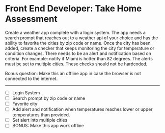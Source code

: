 # Front End Developer: Take Home Assessment

Create a weather app complete with a login system.  The app needs a search prompt that reaches out to a weather api of your choice and has the ability to favorite the cities by zip code or name. Once the city has been added, create a checker that keeps monitoring the city for temperature or condition changes.  There needs to be an alert and notification based on criteria.  For example: notify if Miami is hotter than 82 degrees.  The alerts must be set to multiple cities.  These checks should not be hardcoded.

Bonus question: Make this an offline app in case the browser is not connected to the internet.

---

- [ ] Login System
- [ ] Search prompt by zip code or name
- [ ] Favorite city
- [ ] Add alert and notification when temperatures reaches lower or upper temperatures than provided.
- [ ] Set alert into multiple cities
- [ ] BONUS: Make this app work offline
